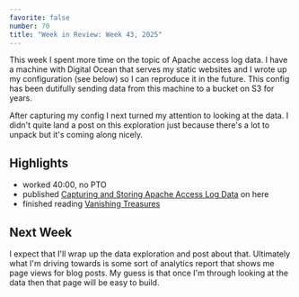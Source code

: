 ```yaml
---
favorite: false
number: 70
title: "Week in Review: Week 43, 2025"
---
```


This week I spent more time on the topic of Apache access log data. I have a
machine with Digital Ocean that serves my static websites and I wrote up my
configuration (see below) so I can reproduce it in the future. This config has
been dutifully sending data from this machine to a bucket on S3 for years.

After capturing my config I next turned my attention to looking at the data. I
didn't quite land a post on this exploration just because there's a lot to
unpack but it's coming along nicely.

## Highlights

* worked 40:00, no PTO
* published [Capturing and Storing Apache Access Log Data][post-69] on here
* finished reading [Vanishing Treasures][book-66]

[post-69]: https://www.jonallured.com/posts/2025/10/20/capturing-and-storing-apache-access-log-data.html
[book-66]: https://www.penguinrandomhouse.com/books/748893/vanishing-treasures-by-katherine-rundell/

## Next Week

I expect that I'll wrap up the data exploration and post about that. Ultimately
what I'm driving towards is some sort of analytics report that shows me page
views for blog posts. My guess is that once I'm through looking at the data then
that page will be easy to build.
